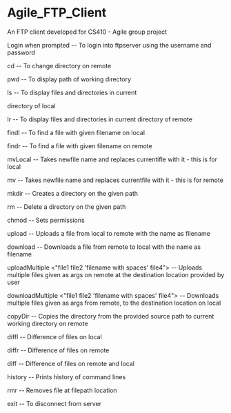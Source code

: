 # Agile_FTP_Client
An FTP client developed for CS410 - Agile group project


Login <ftpserver> <username> when prompted <password>                        --  To login into ftpserver using the username and password
  
cd  <directory name>                                                         --  To change directory on remote
  
pwd                                                                          --  To display path of working directory

ls                                                                           --  To display files and directories in current

directory of local

lr                                                                           --  To display files and directories in current directory of remote

findl <filename>                                                             --  To find a file with given filename on local 

findr <filename>                                                             --  To find a file with given filename on remote 

mvLocal <currentfile> <newfile>                                              --  Takes newfile name and replaces currentifle with it - this is for local

mv <currentfile> <newfile>                                                   --  Takes newfile name and replaces currentfile with it - this is for remote

mkdir <path>                                                                 --  Creates a directory on the given path

rm <path>                                                                    --  Delete a directory on the given path

chmod <path> <permissions>                                                   --  Sets permissions       

upload <local path with filename> <remote path with filename>                --  Uploads a file from local to remote with the name as filename

download <local path with filename> <remote path with filename>              --  Downloads a file from remote to local with the name as filename

uploadMultiple <"file1 file2 'filename with spaces' file4"> <destination>    --  Uploads multiple files given as args on remote at the destination location provided by user

downloadMultiple <destination> <"file1 file2 'filename with spaces' file4">  --  Downloads multiple files given as args from remote, to the destination location on local

copyDir <source path>                                                        --  Copies the directory from the provided source path to current working directory on remote 

diffl <filepath1> <filepath2>                                                --  Difference of files on local

diffr <filepath1> <filepath2>                                                --  Difference of files on remote

diff  <filepath1> <filepath2>                                                --  Difference of files on remote and local

history                                                                      --  Prints history of command lines

rmr <filepath>                                                               --  Removes file at filepath location

exit                                                                         --  To disconnect from server

